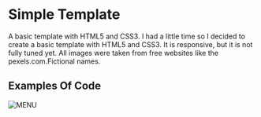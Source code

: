 # Simple Template
A basic template with HTML5 and CSS3.
I had a little time so I decided to create a basic template with HTML5 and CSS3. 
It is responsive, but it is not fully tuned yet. All images were taken from free websites like the pexels.com.Fictional names.
## Examples Of Code
![MENU](http://cdn.osxdaily.com/wp-content/uploads/2013/07/dancing-banana.gif)
